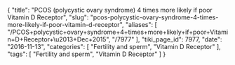 {
    "title": "PCOS (polycystic ovary syndrome) 4 times more likely if poor Vitamin D Receptor",
    "slug": "pcos-polycystic-ovary-syndrome-4-times-more-likely-if-poor-vitamin-d-receptor",
    "aliases": [
        "/PCOS+polycystic+ovary+syndrome+4+times+more+likely+if+poor+Vitamin+D+Receptor+\u2013+Dec+2015",
        "/7977"
    ],
    "tiki_page_id": 7977,
    "date": "2016-11-13",
    "categories": [
        "Fertility and sperm",
        "Vitamin D Receptor"
    ],
    "tags": [
        "Fertility and sperm",
        "Vitamin D Receptor"
    ]
}